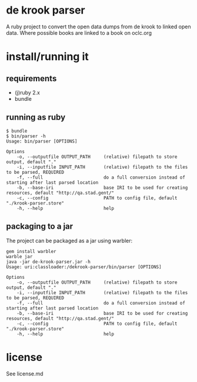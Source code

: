 # de krook parser

A ruby project to convert the open data dumps from de krook to linked open data. Where possible books are linked to a book on oclc.org

# install/running it

## requirements
- (j)ruby 2.x
- bundle

## running as ruby

```
$ bundle
$ bin/parser -h
Usage: bin/parser [OPTIONS]

Options
    -o, --outputfile OUTPUT_PATH     (relative) filepath to store output, default "."
    -i, --inputfile INPUT_PATH       (relative) filepath to the files to be parsed, REQUIRED
    -f, --full                       do a full conversion instead of starting after last parsed location
    -b, --base-iri                   base IRI to be used for creating resources, default "http://qa.stad.gent/"
    -c, --config                     PATH to config file, default "./krook-parser.store"
    -h, --help                       help

```

## packaging to a jar
The project can be packaged as a jar using warbler:

```
gem install warbler
warble jar
java -jar de-krook-parser.jar -h
Usage: uri:classloader:/dekrook-parser/bin/parser [OPTIONS]

Options
    -o, --outputfile OUTPUT_PATH     (relative) filepath to store output, default "."
    -i, --inputfile INPUT_PATH       (relative) filepath to the files to be parsed, REQUIRED
    -f, --full                       do a full conversion instead of starting after last parsed location
    -b, --base-iri                   base IRI to be used for creating resources, default "http://qa.stad.gent/"
    -c, --config                     PATH to config file, default "./krook-parser.store"
    -h, --help                       help

```

# license

See license.md